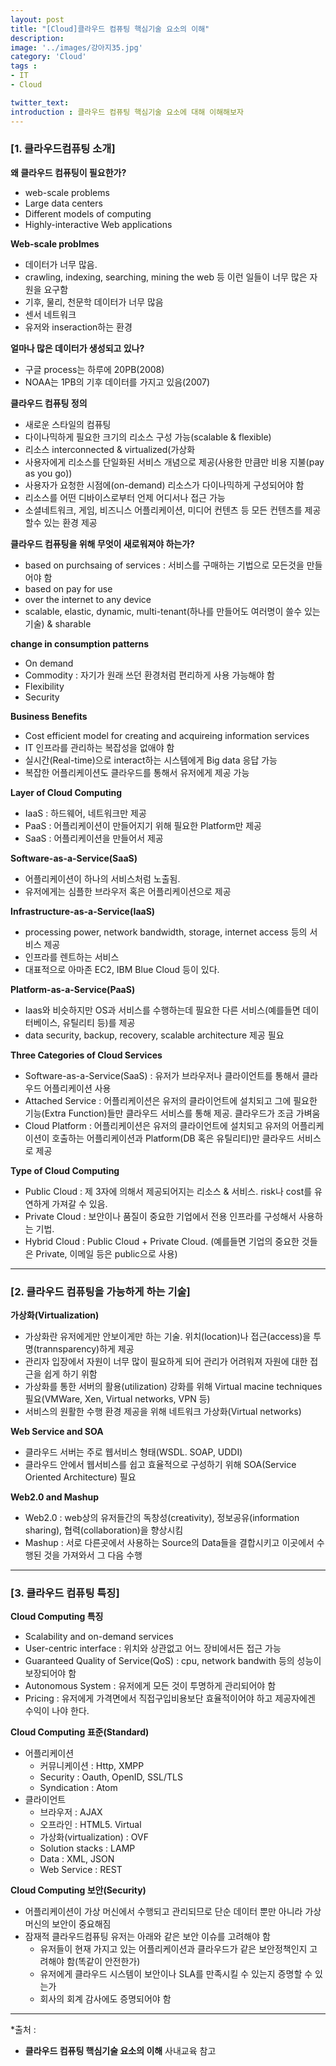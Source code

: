 ```yaml
---
layout: post
title: "[Cloud]클라우드 컴퓨팅 핵심기술 요소의 이해"
description: 
image: '../images/강아지35.jpg'
category: 'Cloud'
tags : 
- IT
- Cloud

twitter_text: 
introduction : 클라우드 컴퓨팅 핵심기술 요소에 대해 이해해보자 
---
```


### [1. 클라우드컴퓨팅 소개]

**왜 클라우드 컴퓨팅이 필요한가?**
 - web-scale problems
 - Large data centers
 - Different models of computing
 - Highly-interactive Web applications

**Web-scale problmes**
- 데이터가 너무 많음. 
- crawling, indexing, searching, mining the web 등 이런 일들이 너무 많은 자원을 요구함
- 기후, 물리, 천문학 데이터가 너무 많음
- 센서 네트워크
- 유저와 inseraction하는 환경

**얼마나 많은 데이터가 생성되고 있나?**
- 구글 process는 하루에 20PB(2008)
- NOAA는 1PB의 기후 데이터를 가지고 있음(2007)

**클라우드 컴퓨팅 정의**
- 새로운 스타일의 컴퓨팅
- 다이나믹하게 필요한 크기의 리소스 구성 가능(scalable & flexible)
- 리소스 interconnected & virtualized(가상화
- 사용자에게 리소스를 단일화된 서비스 개념으로 제공(사용한 만큼만 비용 지불(pay as you go))
- 사용자가 요청한 시점에(on-demand) 리소스가 다이나믹하게 구성되어야 함
- 리소스를 어떤 디바이스로부터 언제 어디서나 접근 가능
- 소셜네트워크, 게임, 비즈니스 어플리케이션, 미디어 컨텐츠 등 모든 컨텐츠를 제공할수 있는 환경 제공


**클라우드 컴퓨팅을 위해 무엇이 새로워져야 하는가?**
- based on purchsaing of services : 서비스를 구매하는 기법으로 모든것을 만들어야 함
- based on pay for use
- over the internet to any device
- scalable, elastic, dynamic, multi-tenant(하나를 만들어도 여러명이 쓸수 있는 기술) & sharable


**change in consumption patterns**
- On demand
- Commodity : 자기가 원래 쓰던 환경처럼 편리하게 사용 가능해야 함
- Flexibility
- Security 


**Business Benefits**
- Cost efficient model for creating and acquireing information services
- IT 인프라를 관리하는 복잡성을 없애야 함
- 실시간(Real-time)으로 interact하는 시스템에게 Big data 응답 가능
- 복잡한 어플리케이션도 클라우드를 통해서 유저에게 제공 가능


**Layer of Cloud Computing**
- IaaS : 하드웨어, 네트워크만 제공
- PaaS : 어플리케이션이 만들어지기 위해 필요한 Platform만 제공
- SaaS : 어플리케이션을 만들어서 제공


**Software-as-a-Service(SaaS)**
- 어플리케이션이 하나의 서비스처럼 노출됨.
- 유저에게는 심플한 브라우저 혹은 어플리케이션으로 제공

**Infrastructure-as-a-Service(IaaS)**
- processing power, network bandwidth, storage, internet access 등의 서비스 제공
- 인프라를 렌트하는 서비스
- 대표적으로 아마존 EC2, IBM Blue Cloud 등이 있다.

**Platform-as-a-Service(PaaS)**
- Iaas와 비슷하지만 OS과 서비스를 수행하는데 필요한 다른 서비스(예를들면 데이터베이스, 유틸리티 등)를 제공
- data security, backup, recovery, scalable architecture 제공 필요


**Three Categories of Cloud Services**
- Software-as-a-Service(SaaS) : 유저가 브라우저나 클라이언트를 통해서 클라우드 어플리케이션 사용
- Attached Service : 어플리케이션은 유저의 클라이언트에 설치되고 그에 필요한 기능(Extra Function)들만 클라우드 서비스를 통해 제공. 클라우드가 조금 가벼움
- Cloud Platform : 어플리케이션은 유저의 클라이언트에 설치되고 유저의 어플리케이션이 호출하는 어플리케이션과 Platform(DB 혹은 유틸리티)만 클라우드 서비스로 제공


**Type of Cloud Computing**
- Public Cloud : 제 3자에 의해서 제공되어지는 리소스 & 서비스. risk나 cost를 유연하게 가져갈 수 있음.
- Private Cloud : 보안이나 품질이 중요한 기업에서 전용 인프라를 구성해서 사용하는 기법.
- Hybrid Cloud : Public Cloud +  Private Cloud. (예를들면 기업의 중요한 것들은 Private, 이메일 등은 public으로 사용)


_ _ _



### [2. 클라우드 컴퓨팅을 가능하게 하는 기술]

**가상화(Virtualization)**
- 가상화란 유저에게만 안보이게만 하는 기술. 위치(location)나 접근(access)을 투명(trannsparency)하게 제공
- 관리자 입장에서 자원이 너무 많이 필요하게 되어 관리가 어려워져 자원에 대한 접근을 쉽게 하기 위함
- 가상화를 통한 서버의 활용(utilization) 강화를 위해 Virtual macine techniques 필요(VMWare, Xen, Virtual networks, VPN 등)
- 서비스의 원활한 수행 환경 제공을 위해 네트워크 가상화(Virtual networks)


**Web Service and SOA**
- 클라우드 서버는 주로 웹서비스 형태(WSDL. SOAP, UDDI)
- 클라우드 안에서 웹서비스를 쉽고 효율적으로 구성하기 위해 SOA(Service Oriented Architecture) 필요


**Web2.0 and Mashup**
- Web2.0 : web상의 유저들간의 독창성(creativity), 정보공유(information sharing), 협력(collaboration)을 향상시킴
- Mashup : 서로 다른곳에서 사용하는 Source의 Data들을 결합시키고 이곳에서 수행된 것을 가져와서 그 다음 수행



_ _ _



### [3. 클라우드 컴퓨팅 특징]

**Cloud Computing 특징**
- Scalability and on-demand services
- User-centric interface : 위치와 상관없고 어느 장비에서든 접근 가능
- Guaranteed Quality of Service(QoS) : cpu, network bandwith 등의 성능이 보장되어야 함
- Autonomous System : 유저에게 모든 것이 투명하게 관리되어야 함
- Pricing : 유저에게 가격면에서 직접구입비용보단 효율적이어야 하고 제공자에겐 수익이 나야 한다.


**Cloud Computing 표준(Standard)**
- 어플리케이션
	- 커뮤니케이션 : Http, XMPP
	- Security : Oauth, OpenID, SSL/TLS
	- Syndication : Atom
- 클라이언트
	- 브라우저 : AJAX
	- 오프라인 : HTML5. Virtual
	- 가상화(virtualization) : OVF
	- Solution stacks : LAMP
	- Data : XML, JSON
	- Web Service : REST



**Cloud Computing 보안(Security)**
- 어플리케이션이 가상 머신에서 수행되고 관리되므로 단순 데이터 뿐만 아니라 가상머신의 보안이 중요해짐
- 잠재적 클라우드컴퓨팅 유저는 아래와 같은 보안 이슈를 고려해야 함
	- 유저들이 현재 가지고 있는 어플리케이션과 클라우드가 같은 보안정책인지 고려해야 함(똑같이 안전한가)
	- 유저에게 클라우드 시스템이 보안이나 SLA를 만족시킬 수 있는지 증명할 수 있는가
	- 회사의 회계 감사에도 증명되어야 함

_ _ _


*출처 : 
- **클라우드 컴퓨팅 핵심기술 요소의 이해** 사내교육 참고